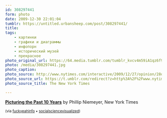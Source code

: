 ```yaml
---
id: 308297441
form: photo
date: 2009-12-30 22:01:04
tumblr: https://untitled.urbansheep.com/post/308297441/
title:
tags:
    - картинки
    - графики и диаграммы
    - инфопорн
    - исторический музей
    - прекрасное
photo_original_url: https://64.media.tumblr.com/tumblr_kvcv4m59iA1qz6f9yo1_1280.jpg
photo: /media/308297441.jpg
photo_caption: 
photo_source: http://www.nytimes.com/interactive/2009/12/27/opinion/28opchart.html
photo_source_url: https://t.umblr.com/redirect?z=http%3A%2F%2Fwww.nytimes.com%2Finteractive%2F2009%2F12%2F27%2Fopinion%2F28opchart.html&t=Y2NhM2UxNTMyNTViNWUzOWI4YjdiNjhlYzU0YjMxZTY0ODdjZWNkNywzMDgyOTc0NDE%3D&b=t%3Am0vUM0_oWxQpSg5c05RR_Q&p=https%3A%2F%2Funtitled.urbansheep.com%2Fpost%2F308297441%2Fpicturing-the-past-10-years-by-phillip&m=0&ts=1631050287
photo_source_title: The New York Times

---
```


<p><a href="http://www.nytimes.com/interactive/2009/12/27/opinion/28opchart.html"><b>Picturing the Past 10 Years</b></a> by&nbsp;Phillip Niemeyer,&nbsp;New York Times</p>


<p><small>(via <a href="http://infothesis.yanamitchell.com/post/304497600/socialsciencevisualized-picturing-the-past-10" class="tumblr_blog">fuckyeahinfo</a> • <a href="http://socialsciencevisualized.tumblr.com/post/304459296/picturing-the-past-10-years-by-phillip-niemeyer" class="tumblr_blog">socialsciencevisualized</a>)</small></p>
